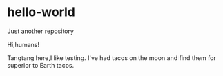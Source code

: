 # hello-world
Just another repository


Hi,humans!

Tangtang here,I like testing.
I've had tacos on the moon and find them for superior to Earth tacos.
